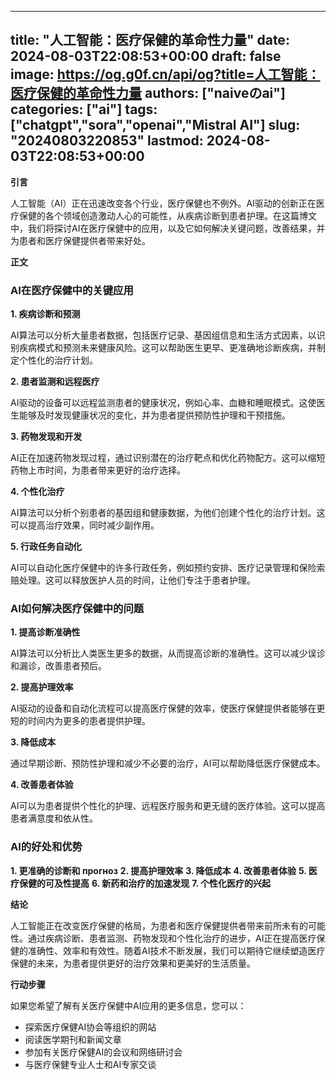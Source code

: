 
---
title: "人工智能：医疗保健的革命性力量"
date: 2024-08-03T22:08:53+00:00
draft: false
image: https://og.g0f.cn/api/og?title=人工智能：医疗保健的革命性力量
authors: ["naiveのai"]
categories: ["ai"]
tags: ["chatgpt","sora","openai","Mistral AI"]
slug: "20240803220853"
lastmod: 2024-08-03T22:08:53+00:00
---
**引言**

人工智能（AI）正在迅速改变各个行业，医疗保健也不例外。AI驱动的创新正在医疗保健的各个领域创造激动人心的可能性，从疾病诊断到患者护理。在这篇博文中，我们将探讨AI在医疗保健中的应用，以及它如何解决关键问题，改善结果，并为患者和医疗保健提供者带来好处。

**正文**

### AI在医疗保健中的关键应用

**1. 疾病诊断和预测**

AI算法可以分析大量患者数据，包括医疗记录、基因组信息和生活方式因素，以识别疾病模式和预测未来健康风险。这可以帮助医生更早、更准确地诊断疾病，并制定个性化的治疗计划。

**2. 患者监测和远程医疗**

AI驱动的设备可以远程监测患者的健康状况，例如心率、血糖和睡眠模式。这使医生能够及时发现健康状况的变化，并为患者提供预防性护理和干预措施。

**3. 药物发现和开发**

AI正在加速药物发现过程，通过识别潜在的治疗靶点和优化药物配方。这可以缩短药物上市时间，为患者带来更好的治疗选择。

**4. 个性化治疗**

AI算法可以分析个别患者的基因组和健康数据，为他们创建个性化的治疗计划。这可以提高治疗效果，同时减少副作用。

**5. 行政任务自动化**

AI可以自动化医疗保健中的许多行政任务，例如预约安排、医疗记录管理和保险索赔处理。这可以释放医护人员的时间，让他们专注于患者护理。

### AI如何解决医疗保健中的问题

**1. 提高诊断准确性**

AI算法可以分析比人类医生更多的数据，从而提高诊断的准确性。这可以减少误诊和漏诊，改善患者预后。

**2. 提高护理效率**

AI驱动的设备和自动化流程可以提高医疗保健的效率，使医疗保健提供者能够在更短的时间内为更多的患者提供护理。

**3. 降低成本**

通过早期诊断、预防性护理和减少不必要的治疗，AI可以帮助降低医疗保健成本。

**4. 改善患者体验**

AI可以为患者提供个性化的护理、远程医疗服务和更无缝的医疗体验。这可以提高患者满意度和依从性。

### AI的好处和优势

**1. 更准确的诊断和 прогноз**
**2. 提高护理效率**
**3. 降低成本**
**4. 改善患者体验**
**5. 医疗保健的可及性提高**
**6. 新药和治疗的加速发现**
**7. 个性化医疗的兴起**

**结论**

人工智能正在改变医疗保健的格局，为患者和医疗保健提供者带来前所未有的可能性。通过疾病诊断、患者监测、药物发现和个性化治疗的进步，AI正在提高医疗保健的准确性、效率和有效性。随着AI技术不断发展，我们可以期待它继续塑造医疗保健的未来，为患者提供更好的治疗效果和更美好的生活质量。

**行动步骤**

如果您希望了解有关医疗保健中AI应用的更多信息，您可以：

* 探索医疗保健AI协会等组织的网站
* 阅读医学期刊和新闻文章
* 参加有关医疗保健AI的会议和网络研讨会
* 与医疗保健专业人士和AI专家交谈